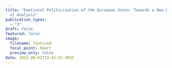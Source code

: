 ```yaml
---
title: "Emotional Politicisation of the European Union: Towards a New Framework
  of Analysis"
publication_types:
  - "3"
draft: false
featured: false
image:
  filename: featured
  focal_point: Smart
  preview_only: false
date: 2022-08-01T13:42:57.093Z
---
```

